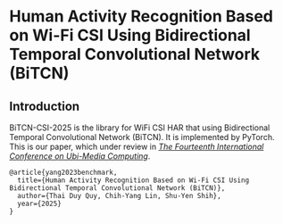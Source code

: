 # Human Activity Recognition Based on Wi-Fi CSI Using Bidirectional Temporal Convolutional Network (BiTCN) 
## Introduction
BiTCN-CSI-2025 is the library for WiFi CSI HAR that using Bidirectional Temporal Convolutional Network (BiTCN). It is implemented by PyTorch. This is our paper, which under review in  [*The Fourteenth International Conference on Ubi-Media Computing*](https://2026umediaconf.com/). 

```
@article{yang2023benchmark,
  title={Human Activity Recognition Based on Wi-Fi CSI Using Bidirectional Temporal Convolutional Network (BiTCN)},
  author={Thai Duy Quy, Chih-Yang Lin, Shu-Yen Shih},
  year={2025}
}
```
